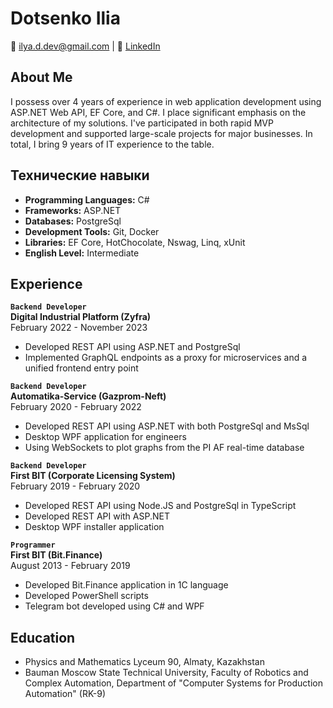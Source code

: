 # Dotsenko Ilia

📧 [ilya.d.dev@gmail.com](mailto:ilya.d.dev@gmail.com) | 🔗 [LinkedIn](https://www.linkedin.com/in/ilia-dotsenko/)

## About Me

I possess over 4 years of experience in web application development using ASP.NET Web API, EF Core, and C#. I place significant emphasis on the architecture of my solutions.  I've participated in both rapid MVP development and supported large-scale projects for major businesses. In total, I bring 9 years of IT experience to the table.

## Технические навыки

- **Programming Languages:** C#
- **Frameworks:** ASP.NET
- **Databases:** PostgreSql
- **Development Tools:** Git, Docker
- **Libraries:** EF Core, HotChocolate, Nswag, Linq, xUnit
- **English Level:** Intermediate

## Experience

**`Backend Developer`**  
**Digital Industrial Platform (Zyfra)**  
February 2022 - November 2023

- Developed REST API using ASP.NET and PostgreSql
- Implemented GraphQL endpoints as a proxy for microservices and a unified frontend entry point

**`Backend Developer`**  
**Automatika-Service (Gazprom-Neft)**  
February 2020 - February 2022

- Developed REST API using ASP.NET with both PostgreSql and MsSql
- Desktop WPF application for engineers
- Using WebSockets to plot graphs from the PI AF real-time database

**`Backend Developer`**  
**First BIT (Corporate Licensing System)**  
February 2019 - February 2020

- Developed REST API using Node.JS and PostgreSql in TypeScript
- Developed REST API with ASP.NET
- Desktop WPF installer application

**`Programmer`**  
**First BIT (Bit.Finance)**  
August 2013 - February 2019

- Developed Bit.Finance application in 1C language
- Developed PowerShell scripts
- Telegram bot developed using C# and WPF

## Education

- Physics and Mathematics Lyceum 90, Almaty, Kazakhstan
- Bauman Moscow State Technical University, Faculty of Robotics and Complex Automation, Department of "Computer Systems for Production Automation" (RK-9)

